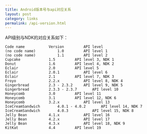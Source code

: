 ```yaml
--- 
title: Android版本号与api对应关系
layout: post
category: links
permalink: /api-version.html
---
```

API级别与NDK的对应关系如下： 

	Code name			Version			API level
	(no code name)			1.0			API level 1
	(no code name)			1.1			API level 2
	Cupcake				1.5			API level 3, NDK 1
	Donut				1.6			API level 4, NDK 2
	Eclair				2.0			API level 5
	Eclair				2.0.1			API level 6
	Eclair				2.1			API level 7, NDK 3
	Froyo				2.2.x			API level 8, NDK 4
	Gingerbread			2.3 - 2.3.2		API level 9, NDK 5
	Gingerbread			2.3.3 - 2.3.7		API level 10
	Honeycomb			3.0			API level 11
	Honeycomb			3.1			API level 12, NDK 6
	Honeycomb			3.2.x			API level 13
	IceCreamSandwich		4.0.1 - 4.0.2		API level 14, NDK 7
	IceCreamSandwich		4.0.3			API level 15, NDK 8
	Jelly Bean			4.1.x			API level 16
	Jelly Bean			4.2.x			API level 17
	Jelly Bean			4.3.x			API level 18, NDK 9
	KitKat				4.4			API level 19